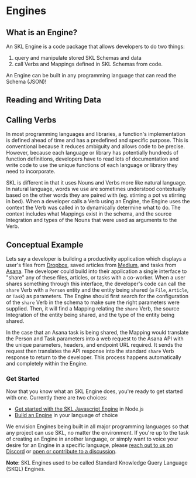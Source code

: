# Engines

## What is an Engine?

An SKL Engine is a code package that allows developers to do two things:

1. query and manipulate stored SKL Schemas and data 
2. call Verbs and Mappings defined in SKL Schemas from code.

An Engine can be built in any programming language that can read the Schema (JSON)!

## Reading and Writing Data



## Calling Verbs

In most programming languages and libraries, a function's implementation is defined ahead of time and has a predefined and specific purpose. This is conventional because it reduces ambiguity and allows code to be precise. However, because each language or library has potentially hundreds of function definitions, developers have to read lots of documentation and write code to use the unique functions of each language or library they need to incorporate.

SKL is different in that it uses Nouns and Verbs more like natural language. In natural language, words we use are sometimes understood contextually based on the other words they are paired with (eg. stirring a pot vs stirring in bed). When a developer calls a Verb using an Engine, the Engine uses the context the Verb was called in to dynamically determine what to do. The context includes what Mappings exist in the schema, and the source Integration and types of the Nouns that were used as arguments to the Verb.

## Conceptual Example 

Lets say a developer is building a productivity application which displays a user's files from [Dropbox](https://www.dropbox.com/), saved articles from [Medium](https://medium.com/), and tasks from [Asana](https://asana.com/). The developer could build into their application a single interface to "share" any of these files, articles, or tasks with a co-worker. When a user shares something through this interface, the developer's code can call the `share` Verb with a `Person` entity and the entity being shared (a `File`, `Article`, or `Task`) as parameters. The Engine should first search for the configuration of the `share` Verb in the schema to make sure the right parameters were supplied. Then, it will find a Mapping relating the `share` Verb, the source Integration of the entity being shared, and the type of the entity being shared.

In the case that an Asana task is being shared, the Mapping would translate the Person and Task parameters into a web request to the Asana API with the unique parameters, headers, and endpoint URL required. It sends the request then translates the API response into the standard `share` Verb response to return to the developer. This process happens automatically and completely within the Engine.

### Get Started

Now that you know what an SKL Engine does, you're ready to get started with one. Currently there are two choices:

* [Get started with the SKL Javascript Engine](../tutorials/get-started/README.md) in Node.js
* [Build an Engine](../tutorials/build-an-engine.md) in your language of choice

We envision Engines being built in all major programming languages so that any project can use SKL, no matter the environment. If you're up to the task of creating an Engine in another language, or simply want to voice your desire for an Engine in a specific language, please [reach out to us on Discord](https://discord.gg/stvfSB8kpG?ref=https://github.com/comake/skl-examples) or [open or contribute to a discussion](https://github.com/comake/skl/discussions).

**Note**: SKL Engines used to be called Standard Knowledge Query Language (SKQL) Engines.
